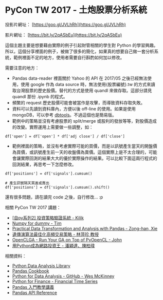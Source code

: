 # PyCon TW 2017 - 土炮股票分析系統

投影片網址： [https://goo.gl/JVLhRh](https://goo.gl/JVLhRh)

影片網址： [https://bit.ly/2qASbEu](https://bit.ly/2qASbEu)

這個主題主要是想要藉由實際的例子引起財管相關的學生對 Python 的學習興趣。所以，這個分享裡面的例子，被做了很多的簡化，如果真的想要自己做一套分析系統，範例裡面不足的地方，使用者需要自行斟酌如何加以修改。

需要注意的地方：

* Pandas data-reader 裡面關於 Yahoo 的 API 在 2017/05 之後已經無法使用，使用 google 作為 data source 時，無法使用{股票編號}.tw 的方式來讀取台灣股票的歷史股價。替代的方式是使用 quandl 來做存取。這部分請見 quandl 那份 .ipynb 的程式。
* 頻繁的 request 歷史股價可能會被當作是攻擊，而導致資料存取失敗。
* 資料可以先讀到資料庫內，方便以後 off-line 的使用。如果是使用 mongoDB，可以參考 [dbtools](https://github.com/victorgau/dbtools)。不過這個也是簡易版。
* 範例中的策略並沒有考慮股票的 split/merge 或股利的發放等等，對股價造成的改變。實際運用上需要做一些調整，如：
```
df['open'] = df['open'] * df['adj close'] / df['close']
```
* 範例裡面的策略，並沒有考慮實際可能的買價，而是以訊號產生當天的開盤價為買價，或訊號產生前一天的收盤價為賣價。這個實際上是不太合理的，可能會讓實際回測的結果大大的優於實際操作的結果。可以比較下面這兩行程式的回測結果，再思考一下怎麼修改。
 ```
 df['positions'] = df['signals'].cumsum()

 # 產生訊號隔天買進或賣出
 df['positions'] = df['signals'].cumsum().shift()
 ```

還有很多問題，請在讀完 code 之後，自行修改... :p

相關 PyCon TW 2017 講題：

* [[自py系列2] 投資策略驗證系統 - Kilik](https://tw.pycon.org/2017/en-us/events/talk/322153690393739347/)
* [Numpy for dummy - Tim](https://tw.pycon.org/2017/en-us/events/talk/348362827431411846/)
* [Practical Data Transformation and Analysis with Pandas - Zong-han, Xie ](https://tw.pycon.org/2017/en-us/events/talk/347901318163071105/)
* [遺傳演算法最佳化高頻交易策略 - 林萍珍 教授](https://tw.pycon.org/2017/en-us/events/talk/345417142851600500/)
* [OpenCLGA - Run Your GA on Top of PyOpenCL - John](https://tw.pycon.org/2017/en-us/events/talk/322244195077062740/)
* [用Python成為網路投資王 - 潘穎達、陳柏瑋](https://tw.pycon.org/2017/en-us/events/talk/320211463073431632/)

相關資料：

* [Python Data Analysis Library](http://pandas.pydata.org/)
* [Pandas Cookbook](http://pandas.pydata.org/pandas-docs/stable/cookbook.html)
* [Python for Data Analysis - GitHub - Wes McKinney](https://github.com/wesm/pydata-book)
* [Python for Finance - Financial Time Series](https://github.com/yhilpisch/py4fi/blob/master/ipython3/06_Financial_Time_Series.ipynb)
* [Pandas 入門教學講義](https://github.com/Wei1234c/Introduction_to_Pandas)
* [Pandas API Reference](http://pandas.pydata.org/pandas-docs/stable/api.html)